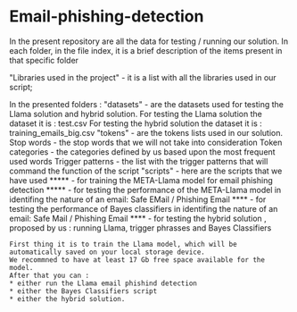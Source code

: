# Email-phishing-detection
In the present repository are all the data for testing / running our solution.
In each folder, in the file index, it is a brief description of the items present
in that specific folder

"Libraries used in the project" - it is a list with all the libraries used in our script;

In the presented folders : 
    "datasets" - are the datasets used for testing the Llama solution and hybrid solution.
                 For testing the Llama solution the dataset it is : test.csv
                 For testing the hybrid solution the dataset it is : training_emails_big.csv
    "tokens" - are the tokens lists used in our solution.
                Stop words - the stop words that we will not take into consideration
                Token categories - the categories defined by us based upon the most frequent used words
                Trigger patterns - the list with the trigger patterns that will command the function of the script
    "scripts" - here are the scripts that we have used
               ***** - for training the META-Llama model for email phishing detection
               ***** - for testing the performance of the META-Llama model in identifing the nature of an email:
               Safe EMail / Phishing Email
               **** - for testing the performance of Bayes classifiers in identifing the nature of an email:
               Safe Mail / Phishing Email
               **** - for testing the hybrid solution , proposed by us : running Llama, trigger phrasses and Bayes
               Classifiers
               
    First thing it is to train the Llama model, which will be automatically saved on your local storage device.
    We recommned to have at least 17 Gb free space available for the model.
    After that you can : 
    * either run the Llama email phishind detection 
    * either the Bayes Classifiers script
    * either the hybrid solution.

